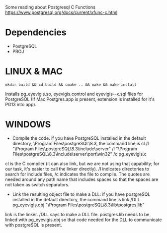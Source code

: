 Some reading about Postgresql C Functions
https://www.postgresql.org/docs/current/xfunc-c.html

# Dependencies
* PostgreSQL
* PROJ 

# LINUX & MAC
    mkdir build && cd build && cmake .. && make && make install
Installs pg_eyevigis.so, eyevigis.control and eyevigis--x.sql files for PostgreSQL
(If Mac Postgres.app is present, extension is installed for it's PG13 into app). 

# WINDOWS
* Compile the code. if you have PostgreSQL installed in the default directory, \Program Files\postgreSQL\8.3, the command line is
    cl /I "\Program Files\postgreSQL\8.3\include\server" /I "\Program Files\postgreSQL\8.3\include\server\port\win32" /c <path to to where you have stored pg_eyevigis.c>pg_eyevigis.c

cl is the C compiler (it can also link, but we are not using that capability; for our task, it's easier to call the linker directly). /I indicates directories to search for include files, /c indicates the file to compile. The quotes are needed around any path name that includes spaces so that the spaces are not taken as switch separators.

* Link the resulting object file to make a DLL: if you have postgreSQL installed in the default directory, the command line is
    link /DLL pg_eyevigis.obj "\Program Files\postgreSQL\8.3\lib\postgres.lib"

link is the linker. /DLL says to make a DLL file. postgres.lib needs to be linked with pg_eyevigis.obj so that code needed for the DLL to communicate with postgreSQL is present.